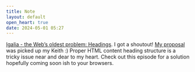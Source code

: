 ```yaml
---
title: Note
layout: default
open_heart: true
date: 2024-05-01 05:27
---
```


[Igalia - the Web’s oldest problem: Headings](https://www.igalia.com/chats/heading). I got a shoutout! [My proposal](https://github.com/whatwg/html/issues/5033) was picked up my Keith :) Proper HTML content heading structure is a tricky issue near and dear to my heart. Check out this episode for a solution hopefully coming soon ish to your browsers.

